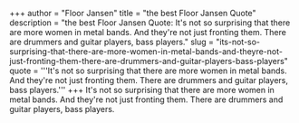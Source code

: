 +++
author = "Floor Jansen"
title = "the best Floor Jansen Quote"
description = "the best Floor Jansen Quote: It's not so surprising that there are more women in metal bands. And they're not just fronting them. There are drummers and guitar players, bass players."
slug = "its-not-so-surprising-that-there-are-more-women-in-metal-bands-and-theyre-not-just-fronting-them-there-are-drummers-and-guitar-players-bass-players"
quote = '''It's not so surprising that there are more women in metal bands. And they're not just fronting them. There are drummers and guitar players, bass players.'''
+++
It's not so surprising that there are more women in metal bands. And they're not just fronting them. There are drummers and guitar players, bass players.
